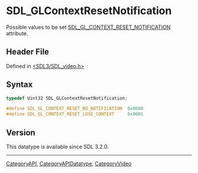 # SDL_GLContextResetNotification

Possible values to be set [SDL_GL_CONTEXT_RESET_NOTIFICATION](SDL_GL_CONTEXT_RESET_NOTIFICATION) attribute.

## Header File

Defined in [<SDL3/SDL_video.h>](https://github.com/libsdl-org/SDL/blob/main/include/SDL3/SDL_video.h)

## Syntax

```c
typedef Uint32 SDL_GLContextResetNotification;

#define SDL_GL_CONTEXT_RESET_NO_NOTIFICATION  0x0000
#define SDL_GL_CONTEXT_RESET_LOSE_CONTEXT     0x0001
```

## Version

This datatype is available since SDL 3.2.0.





----
[CategoryAPI](CategoryAPI), [CategoryAPIDatatype](CategoryAPIDatatype), [CategoryVideo](CategoryVideo)

